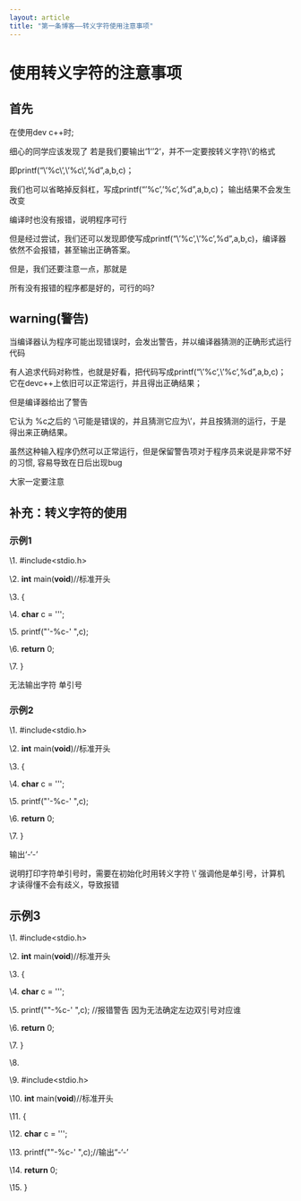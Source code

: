 ```yaml
---
layout: article
title: "第一条博客——转义字符使用注意事项"
---
```


# 使用转义字符的注意事项

## 首先 

在使用dev c++时;

细心的同学应该发现了 若是我们要输出‘1‘’2‘，并不一定要按转义字符\’的格式

即printf(“\’%c\’,\’%c\’,%d”,a,b,c)；

我们也可以省略掉反斜杠，写成printf(“’%c’,’%c’,%d”,a,b,c)； 输出结果不会发生改变

编译时也没有报错，说明程序可行

但是经过尝试，我们还可以发现即使写成printf(“\’%c’\,\’%c’\,%d”,a,b,c)，编译器依然不会报错，甚至输出正确答案。

但是，我们还要注意一点，那就是

所有没有报错的程序都是好的，可行的吗?

 

## warning(警告)

当编译器认为程序可能出现错误时，会发出警告，并以编译器猜测的正确形式运行代码

有人追求代码对称性，也就是好看，把代码写成printf(“\’%c’\,\’%c’\,%d”,a,b,c)；它在devc++上依旧可以正常运行，并且得出正确结果；

但是编译器给出了警告

它认为 %c之后的 ‘\可能是错误的，并且猜测它应为\’，并且按猜测的运行，于是得出来正确结果。

虽然这种输入程序仍然可以正常运行，但是保留警告项对于程序员来说是非常不好的习惯, 容易导致在日后出现bug

大家一定要注意

 

 

 

## 补充：转义字符的使用  

### 示例1

\1.  #include<stdio.h>  

\2.  **int** main(**void**)//标准开头  

\3.  { 

\4.    **char** c = '''; 

\5.    printf("'-%c-' ",c); 

\6.    **return** 0; 

\7.  } 

无法输出字符  单引号

### 示例2



\1.  #include<stdio.h>  

\2.  **int** main(**void**)//标准开头  

\3.  { 

\4.    **char** c = '\''; 

\5.    printf("'-%c-' ",c); 

\6.    **return** 0; 

\7.  }  

 输出‘-‘-’ 

说明打印字符单引号时，需要在初始化时用转义字符 \’ 强调他是单引号，计算机才读得懂不会有歧义，导致报错

## 示例3



\1.   #include<stdio.h>  

\2.  **int** main(**void**)//标准开头  

\3.  { 

\4.    **char** c = '\''; 

\5.    printf(""-%c-' ",c); //报错警告 因为无法确定左边双引号对应谁 

\6.    **return** 0; 

\7.  } 

\8.   

\9.  #include<stdio.h>  

\10. **int** main(**void**)//标准开头  

\11. { 

\12.   **char** c = '\''; 

\13.   printf("\"-%c-' ",c);//输出“-‘-’ 

\14.   **return** 0; 

\15. } 

 



